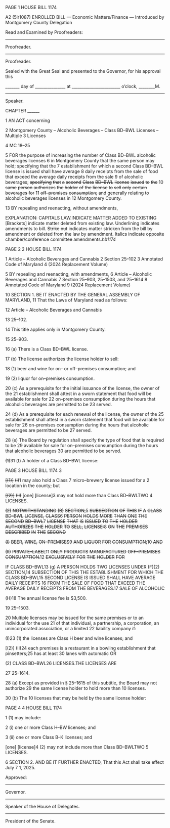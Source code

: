 PAGE 1
HOUSE BILL 1174

A2 (5lr1087)
ENROLLED BILL
— Economic Matters/Finance —
Introduced by Montgomery County Delegation

Read and Examined by Proofreaders:

_______________________________________________
Proofreader.
_______________________________________________
Proofreader.

Sealed with the Great Seal and presented to the Governor, for his approval this

_______ day of _______________ at ________________________ o’clock, ________M.

______________________________________________
Speaker.

CHAPTER ______

1 AN ACT concerning

2 Montgomery County – Alcoholic Beverages – Class BD–BWL Licenses – Multiple
3 Licenses

4 MC 18–25

5 FOR the purpose of increasing the number of Class BD–BWL alcoholic beverages licenses
6 in Montgomery County that the same person may hold; specifying that the
7 establishment for which a second Class BD–BWL license is issued shall have average
8 daily receipts from the sale of food that exceed the average daily receipts from the sale
9 of alcoholic beverages; ~~specifying~~ ~~that~~ ~~a~~ ~~second~~ ~~Class~~ ~~BD–BWL~~ ~~license~~ ~~issued~~ ~~to~~ ~~the~~
10 ~~same~~ ~~person~~ ~~authorizes~~ ~~the~~ ~~holder~~ ~~of~~ ~~the~~ ~~license~~ ~~to~~ ~~sell~~ ~~only~~ ~~certain~~ ~~beverages~~ ~~for~~
11 ~~off–premises~~ ~~consumption;~~ and generally relating to alcoholic beverages licenses in
12 Montgomery County.

13 BY repealing and reenacting, without amendments,

EXPLANATION: CAPITALS LAW.INDICATE MATTER ADDED TO EXISTING
[Brackets] indicate matter deleted from existing law.
Underlining indicates amendments to bill.
~~Strike~~ ~~out~~ indicates matter stricken from the bill by amendment or deleted from the law by
amendment.
Italics indicate opposite chamber/conference committee amendments.*hb1174*

PAGE 2
2 HOUSE BILL 1174

1 Article – Alcoholic Beverages and Cannabis
2 Section 25–102
3 Annotated Code of Maryland
4 (2024 Replacement Volume)

5 BY repealing and reenacting, with amendments,
6 Article – Alcoholic Beverages and Cannabis
7 Section 25–903, 25–1503, and 25–1614
8 Annotated Code of Maryland
9 (2024 Replacement Volume)

10 SECTION 1. BE IT ENACTED BY THE GENERAL ASSEMBLY OF MARYLAND,
11 That the Laws of Maryland read as follows:

12 Article – Alcoholic Beverages and Cannabis

13 25–102.

14 This title applies only in Montgomery County.

15 25–903.

16 (a) There is a Class BD–BWL license.

17 (b) The license authorizes the license holder to sell:

18 (1) beer and wine for on– or off–premises consumption; and

19 (2) liquor for on–premises consumption.

20 (c) As a prerequisite for the initial issuance of the license, the owner of the
21 establishment shall attest in a sworn statement that food will be available for sale for
22 on–premises consumption during the hours that alcoholic beverages are permitted to be
23 served.

24 (d) As a prerequisite for each renewal of the license, the owner of the
25 establishment shall attest in a sworn statement that food will be available for sale for
26 on–premises consumption during the hours that alcoholic beverages are permitted to be
27 served.

28 (e) The Board by regulation shall specify the type of food that is required to be
29 available for sale for on–premises consumption during the hours that alcoholic beverages
30 are permitted to be served.

~~(1)~~31 (f) A holder of a Class BD–BWL license:

PAGE 3
HOUSE BILL 1174 3

~~[(1)]~~ ~~(I)~~1 may also hold a Class 7 micro–brewery license issued for a
2 location in the county; but

~~[(2)]~~ ~~(II)~~ [one] [license]3 may not hold more than Class BD–BWLTWO
4 LICENSES.

~~(2)~~ ~~NOTWITHSTANDING~~ ~~(B)~~ ~~SECTION,~~5 ~~SUBSECTION~~ ~~OF~~ ~~THIS~~ ~~IF~~ ~~A~~
~~CLASS~~ ~~BD–BWL~~ ~~LICENSE,~~ ~~CLASS~~6 ~~PERSON~~ ~~HOLDS~~ ~~MORE~~ ~~THAN~~ ~~ONE~~ ~~THE~~ ~~SECOND~~
~~BD–BWL~~7 ~~LICENSE~~ ~~THAT~~ ~~IS~~ ~~ISSUED~~ ~~TO~~ ~~THE~~ ~~HOLDER~~ ~~AUTHORIZES~~ ~~THE~~ ~~HOLDER~~ ~~TO~~
~~SELL,~~ ~~LICENSE:~~8 ~~ON~~ ~~THE~~ ~~PREMISES~~ ~~DESCRIBED~~ ~~IN~~ ~~THE~~ ~~SECOND~~

~~(I)~~ ~~BEER,~~ ~~WINE,~~ ~~ON–PREMISES~~9 ~~AND~~ ~~LIQUOR~~ ~~FOR~~
~~CONSUMPTION;~~10 ~~AND~~

~~(II)~~ ~~PRIVATE–LABEL~~11 ~~ONLY~~ ~~PRODUCTS~~ ~~MANUFACTURED~~
~~OFF–PREMISES~~ ~~CONSUMPTION.~~12 ~~EXCLUSIVELY~~ ~~FOR~~ ~~THE~~ ~~HOLDER~~ ~~FOR~~

IF CLASS BD–BWL13 (g) A PERSON HOLDS TWO LICENSES UNDER
(F)(2) SECTION,14 SUBSECTION OF THIS THE ESTABLISHMENT FOR WHICH THE
CLASS BD–BWL15 SECOND LICENSE IS ISSUED SHALL HAVE AVERAGE DAILY RECEIPTS
16 FROM THE SALE OF FOOD THAT EXCEED THE AVERAGE DAILY RECEIPTS FROM THE
BEVERAGES.17 SALE OF ALCOHOLIC

(H)18 The annual license fee is $3,500.

19 25–1503.

20 Multiple licenses may be issued for the same premises or to an individual for the use
21 of that individual, a partnership, a corporation, an unincorporated association, or a limited
22 liability company if:

(I)23 (1) the licenses are Class H beer and wine licenses; and

[(2)] (II)24 each premises is a restaurant in a bowling establishment that
pinsetters;25 has at least 30 lanes with automatic OR

(2) CLASS BD–BWL26 LICENSES.THE LICENSES ARE

27 25–1614.

28 (a) Except as provided in § 25–1615 of this subtitle, the Board may not authorize
29 the same license holder to hold more than 10 licenses.

30 (b) The 10 licenses that may be held by the same license holder:

PAGE 4
4 HOUSE BILL 1174

1 (1) may include:

2 (i) one or more Class H–BW licenses; and

3 (ii) one or more Class B–K licenses; and

[one] [license]4 (2) may not include more than Class BD–BWLTWO
5 LICENSES.

6 SECTION 2. AND BE IT FURTHER ENACTED, That this Act shall take effect July
7 1, 2025.

Approved:

________________________________________________________________________________
Governor.

________________________________________________________________________________
Speaker of the House of Delegates.

________________________________________________________________________________
President of the Senate.